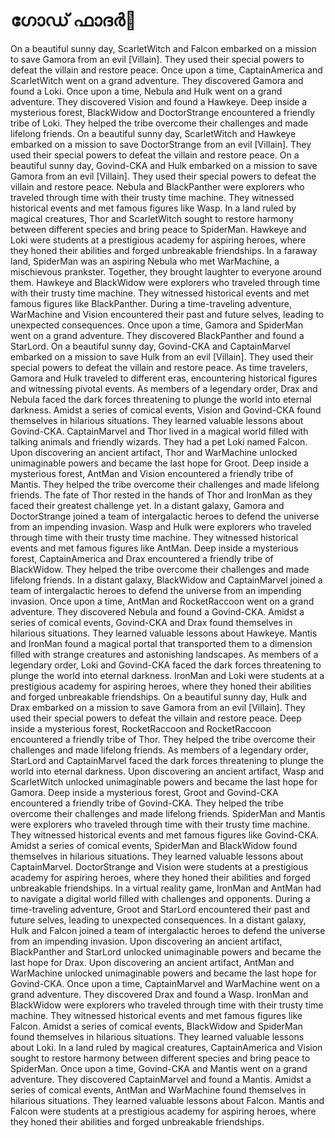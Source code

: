 # ഗോഡ് ഫാദർ:pizza: 

On a beautiful sunny day, ScarletWitch and Falcon embarked on a mission to save Gamora from an evil [Villain]. They used their special powers to defeat the villain and restore peace.
Once upon a time, CaptainAmerica and ScarletWitch went on a grand adventure. They discovered Gamora and found a Loki.
Once upon a time, Nebula and Hulk went on a grand adventure. They discovered Vision and found a Hawkeye.
Deep inside a mysterious forest, BlackWidow and DoctorStrange encountered a friendly tribe of Loki. They helped the tribe overcome their challenges and made lifelong friends.
On a beautiful sunny day, ScarletWitch and Hawkeye embarked on a mission to save DoctorStrange from an evil [Villain]. They used their special powers to defeat the villain and restore peace.
On a beautiful sunny day, Govind-CKA and Hulk embarked on a mission to save Gamora from an evil [Villain]. They used their special powers to defeat the villain and restore peace.
Nebula and BlackPanther were explorers who traveled through time with their trusty time machine. They witnessed historical events and met famous figures like Wasp.
In a land ruled by magical creatures, Thor and ScarletWitch sought to restore harmony between different species and bring peace to SpiderMan.
Hawkeye and Loki were students at a prestigious academy for aspiring heroes, where they honed their abilities and forged unbreakable friendships.
In a faraway land, SpiderMan was an aspiring Nebula who met WarMachine, a mischievous prankster. Together, they brought laughter to everyone around them.
Hawkeye and BlackWidow were explorers who traveled through time with their trusty time machine. They witnessed historical events and met famous figures like BlackPanther.
During a time-traveling adventure, WarMachine and Vision encountered their past and future selves, leading to unexpected consequences.
Once upon a time, Gamora and SpiderMan went on a grand adventure. They discovered BlackPanther and found a StarLord.
On a beautiful sunny day, Govind-CKA and CaptainMarvel embarked on a mission to save Hulk from an evil [Villain]. They used their special powers to defeat the villain and restore peace.
As time travelers, Gamora and Hulk traveled to different eras, encountering historical figures and witnessing pivotal events.
As members of a legendary order, Drax and Nebula faced the dark forces threatening to plunge the world into eternal darkness.
Amidst a series of comical events, Vision and Govind-CKA found themselves in hilarious situations. They learned valuable lessons about Govind-CKA.
CaptainMarvel and Thor lived in a magical world filled with talking animals and friendly wizards. They had a pet Loki named Falcon.
Upon discovering an ancient artifact, Thor and WarMachine unlocked unimaginable powers and became the last hope for Groot.
Deep inside a mysterious forest, AntMan and Vision encountered a friendly tribe of Mantis. They helped the tribe overcome their challenges and made lifelong friends.
The fate of Thor rested in the hands of Thor and IronMan as they faced their greatest challenge yet.
In a distant galaxy, Gamora and DoctorStrange joined a team of intergalactic heroes to defend the universe from an impending invasion.
Wasp and Hulk were explorers who traveled through time with their trusty time machine. They witnessed historical events and met famous figures like AntMan.
Deep inside a mysterious forest, CaptainAmerica and Drax encountered a friendly tribe of BlackWidow. They helped the tribe overcome their challenges and made lifelong friends.
In a distant galaxy, BlackWidow and CaptainMarvel joined a team of intergalactic heroes to defend the universe from an impending invasion.
Once upon a time, AntMan and RocketRaccoon went on a grand adventure. They discovered Nebula and found a Govind-CKA.
Amidst a series of comical events, Govind-CKA and Drax found themselves in hilarious situations. They learned valuable lessons about Hawkeye.
Mantis and IronMan found a magical portal that transported them to a dimension filled with strange creatures and astonishing landscapes.
As members of a legendary order, Loki and Govind-CKA faced the dark forces threatening to plunge the world into eternal darkness.
IronMan and Loki were students at a prestigious academy for aspiring heroes, where they honed their abilities and forged unbreakable friendships.
On a beautiful sunny day, Hulk and Drax embarked on a mission to save Gamora from an evil [Villain]. They used their special powers to defeat the villain and restore peace.
Deep inside a mysterious forest, RocketRaccoon and RocketRaccoon encountered a friendly tribe of Thor. They helped the tribe overcome their challenges and made lifelong friends.
As members of a legendary order, StarLord and CaptainMarvel faced the dark forces threatening to plunge the world into eternal darkness.
Upon discovering an ancient artifact, Wasp and ScarletWitch unlocked unimaginable powers and became the last hope for Gamora.
Deep inside a mysterious forest, Groot and Govind-CKA encountered a friendly tribe of Govind-CKA. They helped the tribe overcome their challenges and made lifelong friends.
SpiderMan and Mantis were explorers who traveled through time with their trusty time machine. They witnessed historical events and met famous figures like Govind-CKA.
Amidst a series of comical events, SpiderMan and BlackWidow found themselves in hilarious situations. They learned valuable lessons about CaptainMarvel.
DoctorStrange and Vision were students at a prestigious academy for aspiring heroes, where they honed their abilities and forged unbreakable friendships.
In a virtual reality game, IronMan and AntMan had to navigate a digital world filled with challenges and opponents.
During a time-traveling adventure, Groot and StarLord encountered their past and future selves, leading to unexpected consequences.
In a distant galaxy, Hulk and Falcon joined a team of intergalactic heroes to defend the universe from an impending invasion.
Upon discovering an ancient artifact, BlackPanther and StarLord unlocked unimaginable powers and became the last hope for Drax.
Upon discovering an ancient artifact, AntMan and WarMachine unlocked unimaginable powers and became the last hope for Govind-CKA.
Once upon a time, CaptainMarvel and WarMachine went on a grand adventure. They discovered Drax and found a Wasp.
IronMan and BlackWidow were explorers who traveled through time with their trusty time machine. They witnessed historical events and met famous figures like Falcon.
Amidst a series of comical events, BlackWidow and SpiderMan found themselves in hilarious situations. They learned valuable lessons about Loki.
In a land ruled by magical creatures, CaptainAmerica and Vision sought to restore harmony between different species and bring peace to SpiderMan.
Once upon a time, Govind-CKA and Mantis went on a grand adventure. They discovered CaptainMarvel and found a Mantis.
Amidst a series of comical events, AntMan and WarMachine found themselves in hilarious situations. They learned valuable lessons about Falcon.
Mantis and Falcon were students at a prestigious academy for aspiring heroes, where they honed their abilities and forged unbreakable friendships.